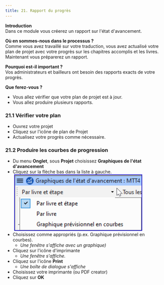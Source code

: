 ```yaml
---
title: 21. Rapport du progrès
---
```

**Introduction**  
Dans ce module vous créerez un rapport sur l'état d'avancement.

**Où en sommes-nous dans le processus ?**  
Comme vous avez travaillé sur votre traduction, vous avez actualisé votre plan de projet avec votre progrès sur les chapitres accomplis et les livres. Maintenant vous préparerez un rapport.

**Pourquoi est-il important ?**  
Vos administrateurs et bailleurs ont besoin des rapports exacts de votre progrès.

**Que ferez-vous ?** 
-   Vous allez vérifier que votre plan de projet est à jour.
-   Vous allez produire plusieurs rapports.

### 21.1 Vérifier votre plan

-   Ouvrez votre projet
-   Cliquez sur l'icône de plan de Projet
-   Actualisez votre progrès comme nécessaire.

### 21.2 Produire les courbes de progression

-   Du menu **Onglet**, sous **Projet** choisissez **Graphiques de l'état d'avancement**
-   Cliquez sur la flèche bas dans la liste à gauche.  
    ![](../media/37b4f7cb0fc18d7ae7fe2ffb0f946c33.png)
-   Choisissez comme appropriés (p.ex. Graphique prévisionnel en courbes).  
    -  *Une fenêtre s'affiche avec un graphique)*
-   Cliquez sur l'icône d'imprimante  
    -  *Une fenêtre s'affiche.*
-   Cliquez sur l'icône **Print**  
    -  *Une boîte de dialogue s'affiche*
-   Choisissez votre imprimante (ou PDF creator)
-   Cliquez sur **OK**
